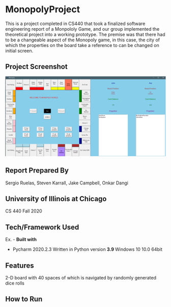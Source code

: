 # MonopolyProject
This is a project completed in CS440 that took a finalized software engineering report of a Monpololy Game, and our group implemented the theoretical project into a working prototype. The premise was that there had to be a changeable aspect of the Monopoly game, in this case, the city of which the properties on the board take a reference to can be changed on initial screen. 

## Project Screenshot

![Screenshot](https://github.com/SergioWolfPac/MonopolyProject/blob/main/__pycache__/Screenshot%20(237).png)

## Report Prepared By
Sergio Ruelas, Steven Karrall, Jake Campbell, Onkar Dangi

## University of Illinois at Chicago
CS 440 Fall 2020

## Tech/Framework Used
Ex. -
<b>Built with</b>
- Pycharm 2020.2.3
Written in Python version <b> 3.9 </b>
Windows 10 10.0 64bit

## Features
2-D board with 40 spaces of which is navigated by randomly generated dice rolls 

## How to Run


